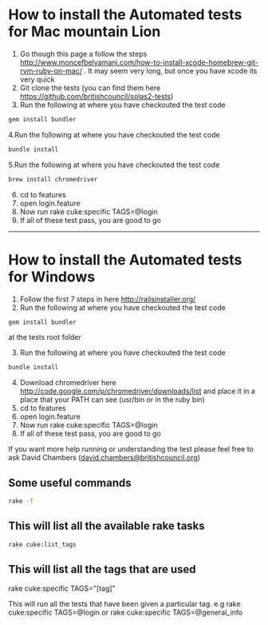How to install the Automated tests for Mac mountain Lion
============

1. Go though this page a follow the steps http://www.moncefbelyamani.com/how-to-install-xcode-homebrew-git-rvm-ruby-on-mac/ . It may seem very long, but once you have xcode its very quick
2. Git clone the tests (you can find them here https://github.com/britishcouncil/solas2-tests)
3. Run the following at where you have checkouted the test code

```bash
gem install bundler
```


4.Run the following at where you have checkouted the test code

```bash
bundle install
```


5.Run the following at where you have checkouted the test code

```bash
brew install chromedriver
```

6. cd to features
7. open login.feature
8. Now run rake cuke:specific TAGS=@login
9. If all of these test pass, you are good to go


-------------------------------------------------
How to install the Automated tests for Windows
============

1. Follow the first 7 steps in here http://railsinstaller.org/
2. Run the following at where you have checkouted the test code

```bash
gem install bundler
```

 at the tests root folder

3. Run the following at where you have checkouted the test code

```bash
bundle install
```


4. Download chromedriver here http://code.google.com/p/chromedriver/downloads/list and place it in a place that your PATH can see (usr/bin or in the ruby bin)
5. cd to features
6. open login.feature
7. Now run rake cuke:specific TAGS=@login
8. If all of these test pass, you are good to go



If you want more help running or understanding the test please feel free to ask David Chambers (david.chambers@britishcouncil.org)

Some useful commands
-----------------------------------------

```bash
rake -T
```

This will list all the available rake tasks
------

```bash
rake cuke:list_tags
```

This will list all the tags that are used
------
rake cuke:specific TAGS="[tag]"

This will run all the tests that have been given a particular tag. e.g rake cuke:specific TAGS=@login or rake cuke:specific TAGS=@general_info

